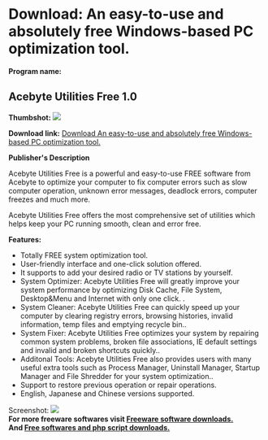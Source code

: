 # Download: An easy-to-use and absolutely free Windows-based PC optimization tool.

**Program name:**

## Acebyte Utilities Free 1.0

  
**Thumbshot:** ![](http://www.freewarefiles.com/screenshot/acebyteutils_md.jpg)   
  
**Download link:** [Download An easy-to-use and absolutely free Windows-based PC optimization tool.](http://freesoftwares.boysofts.com/Acebyte-Utilities-Free_program_68376.html)  
  


**Publisher's Description**  
  


Acebyte Utilities Free is a powerful and easy-to-use FREE software from Acebyte to optimize your computer to fix computer errors such as slow computer operation, unknown error messages, deadlock errors, computer freezes and much more. 

Acebyte Utilities Free offers the most comprehensive set of utilities which helps keep your PC running smooth, clean and error free. 

**Features:**

  * Totally FREE system optimization tool. 
  * User-friendly interface and one-click solution offered. 
  * It supports to add your desired radio or TV stations by yourself. 
  * System Optimizer: Acebyte Utilities Free will greatly improve your system performance by optimizing Disk Cache, File System, Desktop&Menu and Internet with only one click. . 
  * System Cleaner: Acebyte Utilities Free can quickly speed up your computer by clearing registry errors, browsing histories, invalid information, temp files and emptying recycle bin.. 
  * System Fixer: Acebyte Utilities Free optimizes your system by repairing common system problems, broken file associations, IE default settings and invalid and broken shortcuts quickly.. 
  * Additonal Tools: Acebyte Utilities Free also provides users with many useful extra tools such as Process Manager, Uninstall Manager, Startup Manager and File Shredder for your system optimization.. 
  * Support to restore previous operation or repair operations. 
  * English, Japanese and Chinese versions supported. 

  
  
Screenshot: ![](http://www.freewarefiles.com/screenshot/acebyteutils.jpg)   
**For more freeware softwares visit [Freeware software downloads.](http://freesoftwares.boysofts.com/)**   
**And [Free softwares and php script downloads.](http://www.boysofts.com/)**
